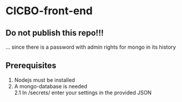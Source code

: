 # CICBO-front-end
## Do not publish this repo!!!
... since there is a password with admin rights for mongo in its history

## Prerequisites
1. Nodejs must be installed
2. A mongo-database is needed \
2.1 In /secrets/ enter your settings in the provided JSON
